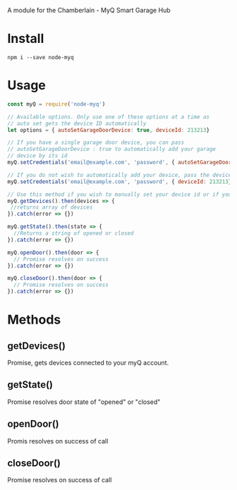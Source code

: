 A module for the Chamberlain - MyQ Smart Garage Hub

# Install

`npm i --save node-myq`

# Usage

```javascript
const myQ = require('node-myq')

// Available options. Only use one of these options at a time as 
// auto set gets the device ID automatically
let options = { autoSetGarageDoorDevice: true, deviceId: 213213}

// If you have a single garage door device, you can pass 
// autoSetGarageDoorDevice : true to automatically add your garage 
// device by its id
myQ.setCredentials('email@example.com', 'password', { autoSetGarageDoorDevice: true})

// If you do not wish to automatically add your device, pass the device id
myQ.setCredentials('email@example.com', 'password', { deviceId: 213213})

// Use this method if you wish to manually set your device id or if you have more than one device
myQ.getDevices().then(devices => {
 //returns array of devices
}).catch(error => {})

myQ.getState().then(state => {
  //Returns a string of opened or closed
}).catch(error => {})

myQ.openDoor().then(door => {
  // Promise resolves on success
}).catch(error => {})

myQ.closeDoor().then(door => {
  // Promise resolves on success
}).catch(error => {})
```

# Methods

## getDevices()

Promise, gets devices connected to your myQ account.

## getState()

Promise resolves door state of "opened" or "closed"

## openDoor()

Promis resolves on success of call

## closeDoor()

Promise resolves on success of call
